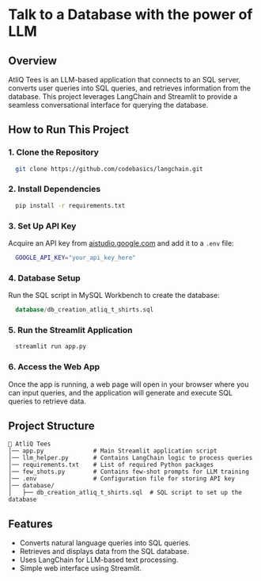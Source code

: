 # Talk to a Database with the power of LLM

## Overview
AtliQ Tees is an LLM-based application that connects to an SQL server, converts user queries into SQL queries, and retrieves information from the database. This project leverages LangChain and Streamlit to provide a seamless conversational interface for querying the database.

## How to Run This Project

### 1. Clone the Repository
```bash
  git clone https://github.com/codebasics/langchain.git
```

### 2. Install Dependencies
```bash
  pip install -r requirements.txt
```

### 3. Set Up API Key
Acquire an API key from [aistudio.google.com](https://aistudio.google.com/app/apikey) and add it to a `.env` file:
```bash
  GOOGLE_API_KEY="your_api_key_here"
```

### 4. Database Setup
Run the SQL script in MySQL Workbench to create the database:
```sql
  database/db_creation_atliq_t_shirts.sql
```

### 5. Run the Streamlit Application
```bash
  streamlit run app.py
```

### 6. Access the Web App
Once the app is running, a web page will open in your browser where you can input queries, and the application will generate and execute SQL queries to retrieve data.

## Project Structure

```
📂 AtliQ Tees
│── app.py              # Main Streamlit application script
│── llm_helper.py       # Contains LangChain logic to process queries
│── requirements.txt    # List of required Python packages
│── few_shots.py        # Contains few-shot prompts for LLM training
│── .env                # Configuration file for storing API key
│── database/
│   ├── db_creation_atliq_t_shirts.sql  # SQL script to set up the database
```

## Features
- Converts natural language queries into SQL queries.
- Retrieves and displays data from the SQL database.
- Uses LangChain for LLM-based text processing.
- Simple web interface using Streamlit.



